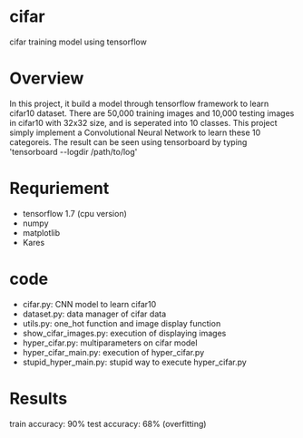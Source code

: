 # cifar
cifar training model using tensorflow

# Overview 
In this project, it build a model through tensorflow framework to learn cifar10 dataset.
There are 50,000 training images and 10,000 testing images in cifar10 with 32x32 size, 
  and is seperated into 10 classes.
This project simply implement a Convolutional Neural Network to learn these 10 categoreis.
The result can be seen using tensorboard by typing
'tensorboard --logdir /path/to/log'

# Requriement
- tensorflow 1.7 (cpu version)
- numpy
- matplotlib
- Kares

# code 
- cifar.py: CNN model to learn cifar10
- dataset.py: data manager of cifar data
- utils.py: one_hot function and image display function
- show_cifar_images.py: execution of displaying images
- hyper_cifar.py: multiparameters on cifar model
- hyper_cifar_main.py: execution of hyper_cifar.py
- stupid_hyper_main.py: stupid way to execute hyper_cifar.py

# Results
train accuracy: 90%
test accuracy: 68%
(overfitting)
